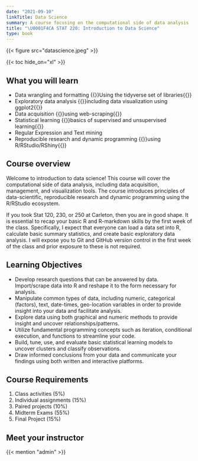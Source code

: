 ```yaml
---
date: "2021-09-10"
linkTitle: Data Science
summary: A course focusing on the computational side of data analysis
title: "\U0001F4CA STAT 220: Introduction to Data Science"
type: book
---
```


{{< figure src="datascience.jpeg" >}}

{{< toc hide_on="xl" >}}

## What you will learn

- Data wrangling and formatting {{<hl>}}Using the tidyverse set of libraries{{</hl>}}
- Exploratory data analysis {{<hl>}}including data visualization using ggplot2{{</hl>}} 
- Data acquisition {{<hl>}}using web-scraping{{</hl>}} 
- Statistical learning {{<hl>}}basics of supervised and unsupervised learning{{</hl>}}
- Regular Expression and Text mining 
- Reproducible research and dynamic programming {{<hl>}}using R/RStudio/RShiny{{</hl>}}

## Course overview 

Welcome to introduction to data science! This course will cover the computational side of data analysis, including data acquisition, management, and visualization tools. The course introduces principles of data-scientific, reproducible research and dynamic programming using the R/RStudio ecosystem. 

If you took Stat 120, 230, or 250 at Carleton, then you are in good shape. It is essential to recap your basic R and R-markdown skills by the first week of the class. Specifically, I expect that everyone can load a data set into R, calculate basic summary statistics, and create basic exploratory data analysis. I will expose you to Git and GitHub version control in the first week of the class and prior exposure to these is not required.

## Learning Objectives

- Develop research questions that can be answered by data. Import/scrape data into R and reshape it to the form necessary for analysis.
- Manipulate common types of data, including numeric, categorical (factors), text, date-times, geo-location variables in order to provide insight into your data and facilitate analysis.
- Explore data using both graphical and numeric methods to provide insight and uncover relationships/patterns.
- Utilize fundamental programming concepts such as iteration, conditional execution, and functions to streamline your code.
- Build, tune, use, and evaluate basic statistical learning models to uncover clusters and classify observations.
- Draw informed conclusions from your data and communicate your findings using both written and interactive platforms.

## Course Requirements

1)	Class activities (5%)
2)  Individual assignments (15%)
3)	Paired projects (10%)
4)	Midterm Exams (55%)
5)	Final Project (15%)


<!-- {{% staticref "pdf/STAT_220_Syllabus.pdf" "newtab" %}}VIEW THE SYLLABUS{{% /staticref %}} -->


## Meet your instructor

{{< mention "admin" >}}


